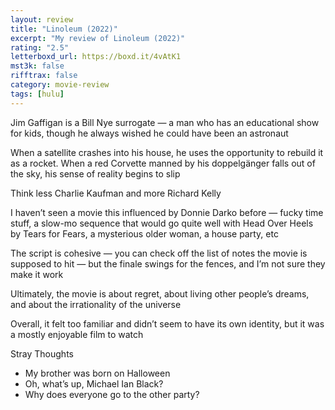 ```yaml
---
layout: review
title: "Linoleum (2022)"
excerpt: "My review of Linoleum (2022)"
rating: "2.5"
letterboxd_url: https://boxd.it/4vAtK1
mst3k: false
rifftrax: false
category: movie-review
tags: [hulu]
---
```


Jim Gaffigan is a Bill Nye surrogate — a man who has an educational show for kids, though he always wished he could have been an astronaut

When a satellite crashes into his house, he uses the opportunity to rebuild it as a rocket. When a red Corvette manned by his doppelgänger falls out of the sky, his sense of reality begins to slip

Think less Charlie Kaufman and more Richard Kelly

I haven’t seen a movie this influenced by Donnie Darko before — fucky time stuff, a slow-mo sequence that would go quite well with Head Over Heels by Tears for Fears, a mysterious older woman, a house party, etc

The script is cohesive — you can check off the list of notes the movie is supposed to hit — but the finale swings for the fences, and I’m not sure they make it work

Ultimately, the movie is about regret, about living other people’s dreams, and about the irrationality of the universe

Overall, it felt too familiar and didn’t seem to have its own identity, but it was a mostly enjoyable film to watch

Stray Thoughts

- My brother was born on Halloween
- Oh, what’s up, Michael Ian Black?
- Why does everyone go to the other party?
